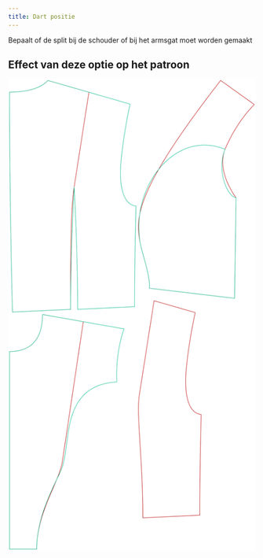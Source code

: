 ```yaml
---
title: Dart positie
---
```


Bepaalt of de split bij de schouder of bij het armsgat moet worden gemaakt

## Effect van deze optie op het patroon

![Deze afbeelding toont het effect van deze optie door meerdere varianten die een andere waarde hebben voor deze optie te vervangen](noble_dartposition_sample.svg "Effect van deze optie op het patroon")
